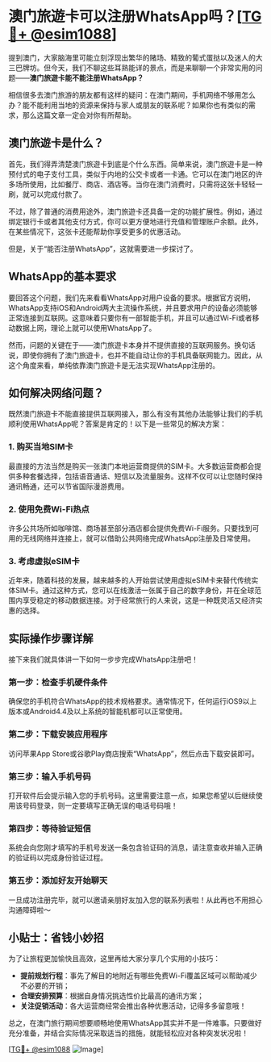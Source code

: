 # 澳门旅遊卡可以注册WhatsApp吗？[[TG💪+ @esim1088](https://t.me/s/esim1088)]

提到澳门，大家脑海里可能立刻浮现出繁华的赌场、精致的葡式蛋挞以及迷人的大三巴牌坊。但今天，我们不聊这些耳熟能详的景点，而是来聊聊一个非常实用的问题——**澳门旅遊卡能不能注册WhatsApp？**

相信很多去澳门旅游的朋友都有这样的疑问：在澳门期间，手机网络不够用怎么办？能不能利用当地的资源来保持与家人或朋友的联系呢？如果你也有类似的需求，那么这篇文章一定会对你有所帮助。

## 澳门旅遊卡是什么？

首先，我们得弄清楚澳门旅遊卡到底是个什么东西。简单来说，澳门旅遊卡是一种预付式的电子支付工具，类似于内地的公交卡或者一卡通。它可以在澳门地区的许多场所使用，比如餐厅、商店、酒店等。当你在澳门消费时，只需将这张卡轻轻一刷，就可以完成付款了。

不过，除了普通的消费用途外，澳门旅遊卡还具备一定的功能扩展性。例如，通过绑定银行卡或者其他支付方式，你可以更方便地进行充值和管理账户余额。此外，在某些情况下，这张卡还能帮助你享受更多的优惠活动。

但是，关于“能否注册WhatsApp”，这就需要进一步探讨了。

## WhatsApp的基本要求

要回答这个问题，我们先来看看WhatsApp对用户设备的要求。根据官方说明，WhatsApp支持iOS和Android两大主流操作系统，并且要求用户的设备必须能够正常连接到互联网。这意味着只要你有一部智能手机，并且可以通过Wi-Fi或者移动数据上网，理论上就可以使用WhatsApp了。

然而，问题的关键在于——澳门旅遊卡本身并不提供直接的互联网服务。换句话说，即使你拥有了澳门旅遊卡，也并不能自动让你的手机具备联网能力。因此，从这个角度来看，单纯依靠澳门旅遊卡是无法实现WhatsApp注册的。

## 如何解决网络问题？

既然澳门旅遊卡不能直接提供互联网接入，那么有没有其他办法能够让我们的手机顺利使用WhatsApp呢？答案是肯定的！以下是一些常见的解决方案：

### 1. 购买当地SIM卡
最直接的方法当然是购买一张澳门本地运营商提供的SIM卡。大多数运营商都会提供多种套餐选择，包括语音通话、短信以及流量服务。这样不仅可以让您随时保持通讯畅通，还可以节省国际漫游费用。

### 2. 使用免费Wi-Fi热点
许多公共场所如咖啡馆、商场甚至部分酒店都会提供免费Wi-Fi服务。只要找到可用的无线网络并连接上，就可以借助公共网络完成WhatsApp注册及日常使用。

### 3. 考虑虚拟eSIM卡
近年来，随着科技的发展，越来越多的人开始尝试使用虚拟eSIM卡来替代传统实体SIM卡。通过这种方式，您可以在线激活一张属于自己的数字身份，并在全球范围内享受稳定的移动数据连接。对于经常旅行的人来说，这是一种既灵活又经济实惠的选择。

## 实际操作步骤详解

接下来我们就具体讲一下如何一步步完成WhatsApp注册吧！

### 第一步：检查手机硬件条件
确保您的手机符合WhatsApp的技术规格要求。通常情况下，任何运行iOS9以上版本或Android4.4及以上系统的智能机都可以正常使用。

### 第二步：下载安装应用程序
访问苹果App Store或谷歌Play商店搜索“WhatsApp”，然后点击下载安装即可。

### 第三步：输入手机号码
打开软件后会提示输入您的手机号码。这里需要注意一点，如果您希望以后继续使用该号码登录，则一定要填写正确无误的电话号码哦！

### 第四步：等待验证短信
系统会向您刚才填写的手机号发送一条包含验证码的消息，请注意查收并输入正确的验证码以完成身份验证过程。

### 第五步：添加好友开始聊天
一旦成功注册完毕，就可以邀请亲朋好友加入您的联系列表啦！从此再也不用担心沟通障碍啦～

## 小贴士：省钱小妙招

为了让旅程更加愉快且高效，这里再给大家分享几个实用的小技巧：
- **提前规划行程**：事先了解目的地附近有哪些免费Wi-Fi覆盖区域可以帮助减少不必要的开销；
- **合理安排预算**：根据自身情况挑选性价比最高的通讯方案；
- **关注促销活动**：各大运营商经常会推出各种优惠活动，记得多多留意哦！

总之，在澳门旅行期间想要顺畅地使用WhatsApp其实并不是一件难事。只要做好充分准备，并结合实际情况采取适当的措施，就能轻松应对各种突发状况啦！

[[TG💪+ @esim1088](https://t.me/s/esim1088) ![Image](https://i.postimg.cc/4NQfJmqS/Snipaste-2025-05-13-00-14-12.png)]